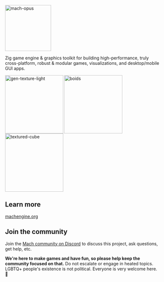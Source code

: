 <a href="https://machengine.org">
    <picture>
        <source media="(prefers-color-scheme: dark)" srcset="https://machengine.org/assets/media/mach/logo_dark.svg">
        <img alt="mach-opus" src="https://machengine.org/assets/media/mach/logo_light.svg" height="150px">
    </picture>
</a>

Zig game engine & graphics toolkit for building high-performance, truly cross-platform, robust & modular games, visualizations, and desktop/mobile GUI apps.

<a href="https://user-images.githubusercontent.com/3173176/173177664-2ac9e90b-9429-4b09-aaf9-b80b53fee49f.gif"><img align="left" src="https://user-images.githubusercontent.com/3173176/173177664-2ac9e90b-9429-4b09-aaf9-b80b53fee49f.gif" alt="gen-texture-light" height="190px"></img></a>
<a href="https://user-images.githubusercontent.com/3173176/163936001-fd9eb918-7c29-4dcc-bfcb-5586f2ea1f9a.gif"><img align="left" src="https://user-images.githubusercontent.com/3173176/163936001-fd9eb918-7c29-4dcc-bfcb-5586f2ea1f9a.gif" alt="boids" height="190px"></img></a>
<a href="https://user-images.githubusercontent.com/3173176/173177646-a3f0982c-f07b-496f-947b-265bdc71ece9.gif"><img src="https://user-images.githubusercontent.com/3173176/173177646-a3f0982c-f07b-496f-947b-265bdc71ece9.gif" alt="textured-cube" height="190px"></img></a>

## Learn more

[machengine.org](https://machengine.org)

## Join the community

Join the [Mach community on Discord](https://discord.gg/XNG3NZgCqp) to discuss this project, ask questions, get help, etc.

**We're here to make games and have fun, so please help keep the community focused on that.** Do not escalate or engage in heated topics. LGBTQ+ people's existence is not political. Everyone is very welcome here. 💛
